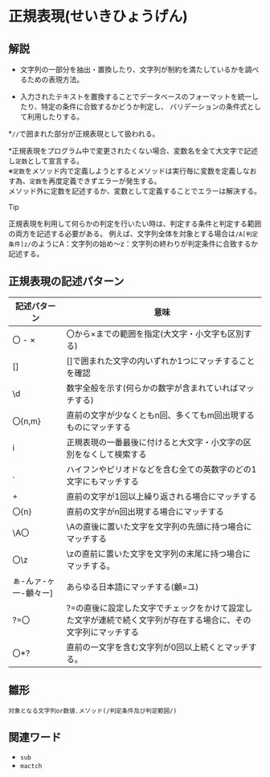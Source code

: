 # 正規表現(せいきひょうげん)  
## 解説  
* 文字列の一部分を抽出・置換したり、文字列が制約を満たしているかを調べるための表現方法。
  
* 入力されたテキストを置換することでデータベースのフォーマットを統一したり、特定の条件に合致するかどうか判定し、
  バリデーションの条件式として利用したりする。

*`//`で囲まれた部分が正規表現として扱われる。  

*正規表現をプログラム中で変更されたくない場合、変数名を全て大文字で記述し`定数`として宣言する。  
※`定数`をメソッド内で定義しようとするとメソッドは実行毎に変数を定義しなおす為、`定数`を再度定義できずエラーが発生する。  
  メソッド外に定数を記述するか、変数として定義することでエラーは解決する。  
  
>[!TIP]
>正規表現を利用して何らかの判定を行いたい時は、判定する条件と判定する範囲の両方を記述する必要がある。
>例えば、文字列全体を対象とする場合は`/A[判定条件]z/`のようにA：文字列の始め～z：文字列の終わりが判定条件に合致するか記述する。
  
## 正規表現の記述パターン  

|記述パターン        |意味                                                                                                 |
|-------------------|-----------------------------------------------------------------------------------------------------|
|〇 - × 　          |〇から×までの範囲を指定(大文字・小文字も区別する)                                                        |
|[]                 |[]で囲まれた文字の内いずれか1つにマッチすることを確認                                                     |
|\d                 |数字全般を示す(何らかの数字が含まれていればマッチする)                                                    |
|〇{n,m}            |直前の文字が少なくともn回、多くてもm回出現するものにマッチする                                             |              
|i                  |正規表現の一番最後に付けると大文字・小文字の区別をなくして検索する                                          |
|.                  |ハイフンやピリオドなどを含む全ての英数字のどの1文字にもマッチする                                           |
|+                  |直前の文字が1回以上繰り返される場合にマッチする                                                            |
|〇{n}              |直前の文字がn回出現する場合にマッチする                                                                    |
|\A〇               |\Aの直後に置いた文字を文字列の先頭に持つ場合にマッチする                                                    |
|〇\z               |\zの直前に置いた文字を文字列の末尾に持つ場合にマッチする。                                                  |
|ぁ-んァ-ヶ一-龥々ー]|あらゆる日本語にマッチする(龥=ユ)                                                                         |
|?=〇               |?=の直後に設定した文字でチェックをかけて設定した文字が連続で続く文字列が存在する場合に、その文字列にマッチする   |
|〇*?               |直前の一文字を含む文字列が0回以上続くとマッチする。                                                         |

## 雛形   
```rub
対象となる文字列or数値.メソッド(/判定条件及び判定範囲/)
```
  
## 関連ワード  
* `sub`
* `mactch`
